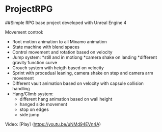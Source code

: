 # ProjectRPG

##Simple RPG base project developed with Unreal Engine 4

Movement control:
- Root motion animation to all Mixamo animation
- State machine with blend spaces
- Control movement and rotation based on velocity
- Jump system: 
   *still and in motiong
   *camera shake on landing
   *different gravity function curve
- Crouch system with heigth based on velocity
- Sprint with procedual leaning, camera shake on step and camera arm movement
- Different vault animation based on velocity with capsule collision handling
- Hang/Climb system:
    * different hang animation based on wall height
    * hanged side movement
    * stop on edges
    * side jump

Video: [Play] (https://youtu.be/uNMd94EVn4A)
